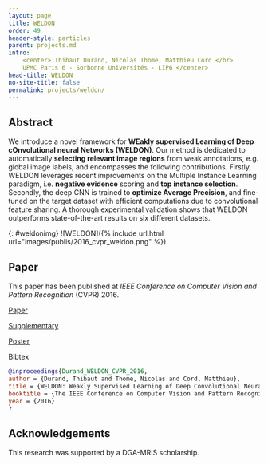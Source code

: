 ```yaml
---
layout: page
title: WELDON
order: 49
header-style: particles
parent: projects.md
intro:
    <center> Thibaut Durand, Nicolas Thome, Matthieu Cord </br>
    UPMC Paris 6 - Sorbonne Universités - LIP6 </center>
head-title: WELDON
no-site-title: false
permalink: projects/weldon/
---
```


## Abstract

We introduce a novel framework for **WEakly supervised Learning of Deep cOnvolutional neural Networks (WELDON)**. Our method is dedicated to automatically **selecting relevant image regions** from weak annotations, e.g. global image labels, and encompasses the following contributions. Firstly, WELDON leverages recent improvements on the Multiple Instance Learning paradigm, i.e. **negative evidence** scoring and **top instance selection**. Secondly, the deep CNN is trained to **optimize Average Precision**, and fine-tuned on the target dataset with efficient computations due to convolutional feature sharing. A thorough experimental validation shows that WELDON outperforms state-of-the-art results on six different datasets.

{: #weldonimg}
![WELDON]({% include url.html url="images/publis/2016_cvpr_weldon.png" %})

## Paper

This paper has been published at _IEEE Conference on Computer Vision and Pattern Recognition_ (CVPR) 2016.

[Paper](../../pdfs/2016_CVPR/Durand_WELDON_CVPR_2016.pdf)

[Supplementary](../../pdfs/2016_CVPR/Durand_WELDON_CVPR_2016_supp.pdf)

[Poster](../../pdfs/2016_CVPR/Durand_WELDON_CVPR_2016_poster.pdf)

Bibtex
```bibtex
@inproceedings{Durand_WELDON_CVPR_2016,
author = {Durand, Thibaut and Thome, Nicolas and Cord, Matthieu},
title = {WELDON: Weakly Supervised Learning of Deep Convolutional Neural Networks},
booktitle = {The IEEE Conference on Computer Vision and Pattern Recognition (CVPR)},
year = {2016}
}
```




## Acknowledgements

This research was supported by a DGA-MRIS scholarship.
